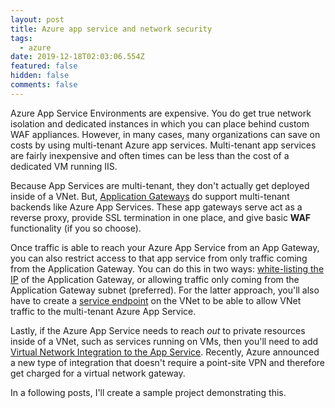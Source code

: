 ```yaml
---
layout: post
title: Azure app service and network security
tags:
  - azure
date: 2019-12-18T02:03:06.554Z
featured: false
hidden: false
comments: false
---
```

Azure App Service Environments are expensive. You do get true network isolation and dedicated instances in which you can place behind custom WAF appliances. However, in many cases, many organizations can save on costs by using multi-tenant Azure app services. Multi-tenant app services are fairly inexpensive and often times can be less than the cost of a dedicated VM running IIS. 

<!--more-->

Because App Services are multi-tenant, they don't actually get deployed inside of a VNet. But, [Application Gateways](https://docs.microsoft.com/en-us/azure/application-gateway/application-gateway-web-app-overview) do support multi-tenant backends like Azure App Services. These app gateways serve act as a reverse proxy, provide SSL termination in one place, and give basic **WAF** functionality (if you so choose). 

Once traffic is able to reach your Azure App Service from an App Gateway, you can also restrict access to that app service from only traffic coming from the Application Gateway. You can do this in two ways: [white-listing the IP](https://docs.microsoft.com/en-us/azure/app-service/app-service-ip-restrictions#adding-ip-address-rules) of the Application Gateway, or allowing traffic only coming from the Application Gateway subnet (preferred). For the latter approach, you'll also have to create a [service endpoint](https://docs.microsoft.com/en-us/azure/app-service/app-service-ip-restrictions#adding-ip-address-rules) on the VNet to be able to allow VNet traffic to the multi-tenant Azure App Service.

Lastly, if the Azure App Service needs to reach _out_ to private resources inside of a VNet, such as services running on VMs, then you'll need to add [Virtual Network Integration to the App Service](https://docs.microsoft.com/en-us/azure/app-service/web-sites-integrate-with-vnet). Recently, Azure announced a new type of integration that doesn't require a point-site VPN and therefore get charged for a virtual network gateway.

In a following posts, I'll create a sample project demonstrating this.
